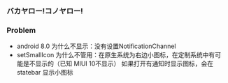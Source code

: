 ### バカヤロー!コノヤロー!
### Problem
* android 8.0 为什么不显示：没有设置NotificationChannel
* setSmallIcon 为什么不管用：在原生系统为右边小图标，在定制系统中有可能是不显示的（已知 MIUI 10不显示） 如果打开有通知时显示图标，会在statebar 显示小图标
